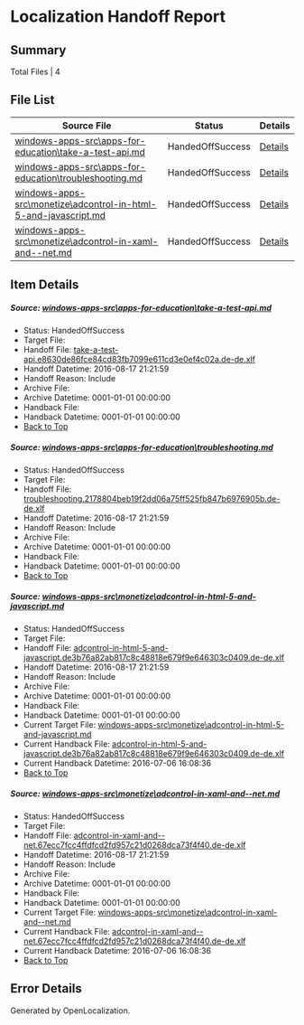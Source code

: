 # <a name='report-top'></a> Localization Handoff Report

## Summary
 Total Files | 4

## File List
 Source File | Status | Details 
 ----------- | ------ | ------- 
 [windows-apps-src\apps-for-education\take-a-test-api.md](https://github.com/Microsoft/windows-apps/blob/f2838d95da66eda32d9cea725a33fc4084d32359/windows-apps-src/apps-for-education/take-a-test-api.md) | HandedOffSuccess | [Details](#d7f185e83e81583fd6d7920e5412f76f3a97edd0146)
 [windows-apps-src\apps-for-education\troubleshooting.md](https://github.com/Microsoft/windows-apps/blob/f2838d95da66eda32d9cea725a33fc4084d32359/windows-apps-src/apps-for-education/troubleshooting.md) | HandedOffSuccess | [Details](#1b99b959cfdde997f7995c1bdf40d51921b2f1d5147)
 [windows-apps-src\monetize\adcontrol-in-html-5-and-javascript.md](https://github.com/Microsoft/windows-apps/blob/c93ad59b6cebef384df31d9bb53feb44c53a843a/windows-apps-src/monetize/adcontrol-in-html-5-and-javascript.md) | HandedOffSuccess | [Details](#51002e58466b35d7b7b83fd63ca1f264407a7f714712)
 [windows-apps-src\monetize\adcontrol-in-xaml-and--net.md](https://github.com/Microsoft/windows-apps/blob/c93ad59b6cebef384df31d9bb53feb44c53a843a/windows-apps-src/monetize/adcontrol-in-xaml-and--net.md) | HandedOffSuccess | [Details](#e50a0d48397cbdffc754de7944c947a598baf2524714)

## Item Details
##### <a name='d7f185e83e81583fd6d7920e5412f76f3a97edd0146'></a> Source: [windows-apps-src\apps-for-education\take-a-test-api.md](https://github.com/Microsoft/windows-apps/blob/f2838d95da66eda32d9cea725a33fc4084d32359/windows-apps-src/apps-for-education/take-a-test-api.md)
* Status: HandedOffSuccess
* Target File: 
* Handoff File: [take-a-test-api.e8630de86fce84cd83fb7099e611cd3e0ef4c02a.de-de.xlf](https://github.com/Microsoft/WDG.handoff/blob/0bfcd1c6e7c45ec4f2045d136624ba2ee3aac70d/ol-handoff/Microsoft/windows-apps.de-de/master/take-a-test-api.e8630de86fce84cd83fb7099e611cd3e0ef4c02a.de-de.xlf)
* Handoff Datetime: 2016-08-17 21:21:59
* Handoff Reason: Include
* Archive File: 
* Archive Datetime: 0001-01-01 00:00:00
* Handback File: 
* Handback Datetime: 0001-01-01 00:00:00
* [Back to Top](#report-top)

##### <a name='1b99b959cfdde997f7995c1bdf40d51921b2f1d5147'></a> Source: [windows-apps-src\apps-for-education\troubleshooting.md](https://github.com/Microsoft/windows-apps/blob/f2838d95da66eda32d9cea725a33fc4084d32359/windows-apps-src/apps-for-education/troubleshooting.md)
* Status: HandedOffSuccess
* Target File: 
* Handoff File: [troubleshooting.2178804beb19f2dd06a75ff525fb847b6976905b.de-de.xlf](https://github.com/Microsoft/WDG.handoff/blob/0bfcd1c6e7c45ec4f2045d136624ba2ee3aac70d/ol-handoff/Microsoft/windows-apps.de-de/master/troubleshooting.2178804beb19f2dd06a75ff525fb847b6976905b.de-de.xlf)
* Handoff Datetime: 2016-08-17 21:21:59
* Handoff Reason: Include
* Archive File: 
* Archive Datetime: 0001-01-01 00:00:00
* Handback File: 
* Handback Datetime: 0001-01-01 00:00:00
* [Back to Top](#report-top)

##### <a name='51002e58466b35d7b7b83fd63ca1f264407a7f714712'></a> Source: [windows-apps-src\monetize\adcontrol-in-html-5-and-javascript.md](https://github.com/Microsoft/windows-apps/blob/c93ad59b6cebef384df31d9bb53feb44c53a843a/windows-apps-src/monetize/adcontrol-in-html-5-and-javascript.md)
* Status: HandedOffSuccess
* Target File: 
* Handoff File: [adcontrol-in-html-5-and-javascript.de3b76a82ab817c8c48818e679f9e646303c0409.de-de.xlf](https://github.com/Microsoft/WDG.handoff/blob/0bfcd1c6e7c45ec4f2045d136624ba2ee3aac70d/ol-handoff/Microsoft/windows-apps.de-de/master/adcontrol-in-html-5-and-javascript.de3b76a82ab817c8c48818e679f9e646303c0409.de-de.xlf)
* Handoff Datetime: 2016-08-17 21:21:59
* Handoff Reason: Include
* Archive File: 
* Archive Datetime: 0001-01-01 00:00:00
* Handback File: 
* Handback Datetime: 0001-01-01 00:00:00
* Current Target File: [windows-apps-src\monetize\adcontrol-in-html-5-and-javascript.md](https://github.com/Microsoft/windows-apps.de-de/blob/7a3dc4d5efb7b5518f9623c0a3ebf46436d26e72/windows-apps-src/monetize/adcontrol-in-html-5-and-javascript.md)
* Current Handback File: [adcontrol-in-html-5-and-javascript.de3b76a82ab817c8c48818e679f9e646303c0409.de-de.xlf](https://github.com/Microsoft/WDG.handback/blob/b6880abfd65d38457dda3929c963d918f070774a/ol-handback/Microsoft/windows-apps.de-de/master/adcontrol-in-html-5-and-javascript.de3b76a82ab817c8c48818e679f9e646303c0409.de-de.xlf)
* Current Handback Datetime: 2016-07-06 16:08:36
* [Back to Top](#report-top)

##### <a name='e50a0d48397cbdffc754de7944c947a598baf2524714'></a> Source: [windows-apps-src\monetize\adcontrol-in-xaml-and--net.md](https://github.com/Microsoft/windows-apps/blob/c93ad59b6cebef384df31d9bb53feb44c53a843a/windows-apps-src/monetize/adcontrol-in-xaml-and--net.md)
* Status: HandedOffSuccess
* Target File: 
* Handoff File: [adcontrol-in-xaml-and--net.67ecc7fcc4ffdfcd2fd957c21d0268dca73f4f40.de-de.xlf](https://github.com/Microsoft/WDG.handoff/blob/0bfcd1c6e7c45ec4f2045d136624ba2ee3aac70d/ol-handoff/Microsoft/windows-apps.de-de/master/adcontrol-in-xaml-and--net.67ecc7fcc4ffdfcd2fd957c21d0268dca73f4f40.de-de.xlf)
* Handoff Datetime: 2016-08-17 21:21:59
* Handoff Reason: Include
* Archive File: 
* Archive Datetime: 0001-01-01 00:00:00
* Handback File: 
* Handback Datetime: 0001-01-01 00:00:00
* Current Target File: [windows-apps-src\monetize\adcontrol-in-xaml-and--net.md](https://github.com/Microsoft/windows-apps.de-de/blob/7a3dc4d5efb7b5518f9623c0a3ebf46436d26e72/windows-apps-src/monetize/adcontrol-in-xaml-and--net.md)
* Current Handback File: [adcontrol-in-xaml-and--net.67ecc7fcc4ffdfcd2fd957c21d0268dca73f4f40.de-de.xlf](https://github.com/Microsoft/WDG.handback/blob/b6880abfd65d38457dda3929c963d918f070774a/ol-handback/Microsoft/windows-apps.de-de/master/adcontrol-in-xaml-and--net.67ecc7fcc4ffdfcd2fd957c21d0268dca73f4f40.de-de.xlf)
* Current Handback Datetime: 2016-07-06 16:08:36
* [Back to Top](#report-top)


## Error Details

Generated by OpenLocalization.
